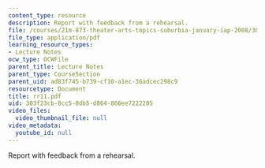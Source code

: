 ```yaml
---
content_type: resource
description: Report with feedback from a rehearsal.
file: /courses/21m-873-theater-arts-topics-suburbia-january-iap-2008/303f23cb8cc50db5d864866ee7222205_rr11.pdf
file_type: application/pdf
learning_resource_types:
- Lecture Notes
ocw_type: OCWFile
parent_title: Lecture Notes
parent_type: CourseSection
parent_uid: ad83f745-b739-cf10-a1ec-36adcec298c9
resourcetype: Document
title: rr11.pdf
uid: 303f23cb-8cc5-0db5-d864-866ee7222205
video_files:
  video_thumbnail_file: null
video_metadata:
  youtube_id: null
---
```

Report with feedback from a rehearsal.

